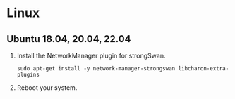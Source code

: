 # Linux

## Ubuntu 18.04, 20.04, 22.04

1. Install the NetworkManager plugin for strongSwan.

   ```shell
   sudo apt-get install -y network-manager-strongswan libcharon-extra-plugins
   ```

2. Reboot your system.
